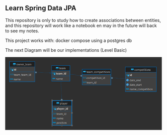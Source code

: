 ## Learn Spring Data JPA

This repository is only to study how to create associations between entities, and this repository
will work like a notebook en may in the future will back to see my notes.


This project works with:
    docker compose using a postgres db
    

The next Diagram will be our implementations (Level Basic)

![Diagram](src/main/resources/static/img/diagram.png)
